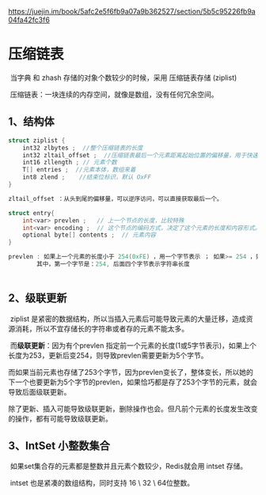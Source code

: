 <https://juejin.im/book/5afc2e5f6fb9a07a9b362527/section/5b5c95226fb9a04fa42fc3f6>



# 压缩链表

​	当字典 和 zhash 存储的对象个数较少的时候，采用 压缩链表存储 (ziplist)

​	压缩链表：一块连续的内存空间，就像是数组，没有任何冗余空间。



## 1、结构体



```c++
struct ziplist {
    int32 zlbytes ;  //整个压缩链表的长度
    int32 zltail_offset ;  //压缩链表最后一个元素距离起始位置的偏移量，用于快速定位最后一个节点
    int16 zllength ; // 元素个数
    T[] entries ;  //元素本体，数组来着
    int8 zlend ;	//结束位标识，默认 OxFF
}

zltail_offset ：从头到尾的偏移量，可以逆序访问，可以直接获取最后一个。

struct entry{
	int<var> prevlen ;   // 上一个节点的长度，比较特殊
	int<var> encoding ;  // 这个节点的编码方式，决定了这个元素的长度和内容形式。
	optional byte[] contents ;  // 元素内容
}

prevlen : 如果上一个元素的长度小于 254(0xFE) ，用一个字节表示 ； 如果>= 254 ，则用5个字节。
		其中，第一个字节是：254, 后面四个字节表示字符串长度
		


```



## 2、级联更新

​	ziplist 是紧密的数据结构，所以当插入元素后可能导致元素的大量迁移，造成资源消耗，所以不宜存储长的字符串或者存的元素不能太多。

​	而**级联更新**：因为有个prevlen 指定前一个元素的长度(1或5字节表示)，如果上个长度为253，更新后变254，则导致prevlen需要更新为5个字节。

​				而如果当前元素也存储了253个字节，因为prevlen变长了，整体变长，所以她的下一个也要更新为5个字节的prevlen，如果恰巧都是存了253个字节的元素，就会导致后面级联更新。

​				除了更新、插入可能导致级联更新，删除操作也会。但凡前个元素的长度发生改变的操作，都有可能导致级联更新。



## 3、IntSet 小整数集合

​	如果set集合存的元素都是整数并且元素个数较少，Redis就会用 intset 存储。

​	intset 也是紧凑的数组结构，同时支持 16 \ 32 \ 64位整数。









​	









